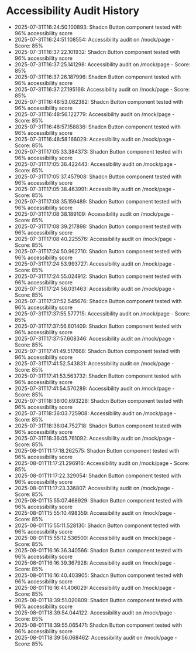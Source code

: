 # Accessibility Audit History

- 2025-07-31T16:24:50.100893: Shadcn Button component tested with 96% accessibility score
- 2025-07-31T16:24:51.108554: Accessibility audit on /mock/page - Score: 85%
- 2025-07-31T16:37:22.101932: Shadcn Button component tested with 96% accessibility score
- 2025-07-31T16:37:25.141298: Accessibility audit on /mock/page - Score: 85%
- 2025-07-31T16:37:26.187996: Shadcn Button component tested with 96% accessibility score
- 2025-07-31T16:37:27.195166: Accessibility audit on /mock/page - Score: 85%
- 2025-07-31T16:48:53.082382: Shadcn Button component tested with 96% accessibility score
- 2025-07-31T16:48:56.122779: Accessibility audit on /mock/page - Score: 85%
- 2025-07-31T16:48:57.158836: Shadcn Button component tested with 96% accessibility score
- 2025-07-31T16:48:58.166029: Accessibility audit on /mock/page - Score: 85%
- 2025-07-31T17:05:33.384373: Shadcn Button component tested with 96% accessibility score
- 2025-07-31T17:05:36.422443: Accessibility audit on /mock/page - Score: 85%
- 2025-07-31T17:05:37.457908: Shadcn Button component tested with 96% accessibility score
- 2025-07-31T17:05:38.463991: Accessibility audit on /mock/page - Score: 85%
- 2025-07-31T17:08:35.159489: Shadcn Button component tested with 96% accessibility score
- 2025-07-31T17:08:38.189109: Accessibility audit on /mock/page - Score: 85%
- 2025-07-31T17:08:39.217898: Shadcn Button component tested with 96% accessibility score
- 2025-07-31T17:08:40.225576: Accessibility audit on /mock/page - Score: 85%
- 2025-07-31T17:24:50.962710: Shadcn Button component tested with 96% accessibility score
- 2025-07-31T17:24:53.993727: Accessibility audit on /mock/page - Score: 85%
- 2025-07-31T17:24:55.024912: Shadcn Button component tested with 96% accessibility score
- 2025-07-31T17:24:56.031463: Accessibility audit on /mock/page - Score: 85%
- 2025-07-31T17:37:52.545676: Shadcn Button component tested with 96% accessibility score
- 2025-07-31T17:37:55.577715: Accessibility audit on /mock/page - Score: 85%
- 2025-07-31T17:37:56.601409: Shadcn Button component tested with 96% accessibility score
- 2025-07-31T17:37:57.608346: Accessibility audit on /mock/page - Score: 85%
- 2025-07-31T17:41:49.517668: Shadcn Button component tested with 96% accessibility score
- 2025-07-31T17:41:52.543831: Accessibility audit on /mock/page - Score: 85%
- 2025-07-31T17:41:53.563732: Shadcn Button component tested with 96% accessibility score
- 2025-07-31T17:41:54.570289: Accessibility audit on /mock/page - Score: 85%
- 2025-07-31T18:36:00.693228: Shadcn Button component tested with 96% accessibility score
- 2025-07-31T18:36:03.725908: Accessibility audit on /mock/page - Score: 85%
- 2025-07-31T18:36:04.752718: Shadcn Button component tested with 96% accessibility score
- 2025-07-31T18:36:05.761092: Accessibility audit on /mock/page - Score: 85%
- 2025-08-01T11:17:18.262575: Shadcn Button component tested with 96% accessibility score
- 2025-08-01T11:17:21.296916: Accessibility audit on /mock/page - Score: 85%
- 2025-08-01T11:17:22.329054: Shadcn Button component tested with 96% accessibility score
- 2025-08-01T11:17:23.336807: Accessibility audit on /mock/page - Score: 85%
- 2025-08-01T15:55:07.468929: Shadcn Button component tested with 96% accessibility score
- 2025-08-01T15:55:10.498359: Accessibility audit on /mock/page - Score: 85%
- 2025-08-01T15:55:11.528130: Shadcn Button component tested with 96% accessibility score
- 2025-08-01T15:55:12.536500: Accessibility audit on /mock/page - Score: 85%
- 2025-08-01T16:16:36.340566: Shadcn Button component tested with 96% accessibility score
- 2025-08-01T16:16:39.367928: Accessibility audit on /mock/page - Score: 85%
- 2025-08-01T16:16:40.403905: Shadcn Button component tested with 96% accessibility score
- 2025-08-01T16:16:41.406029: Accessibility audit on /mock/page - Score: 85%
- 2025-08-01T18:39:51.020809: Shadcn Button component tested with 96% accessibility score
- 2025-08-01T18:39:54.044122: Accessibility audit on /mock/page - Score: 85%
- 2025-08-01T18:39:55.065471: Shadcn Button component tested with 96% accessibility score
- 2025-08-01T18:39:56.068462: Accessibility audit on /mock/page - Score: 85%
